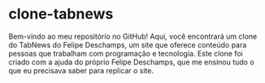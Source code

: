 # clone-tabnews

Bem-vindo ao meu repositório no GitHub! Aqui, você encontrará um clone do TabNews do Felipe Deschamps, um site que oferece conteúdo para pessoas que trabalham com programação e tecnologia. Este clone foi criado com a ajuda do próprio Felipe Deschamps, que me ensinou tudo o que eu precisava saber para replicar o site.
